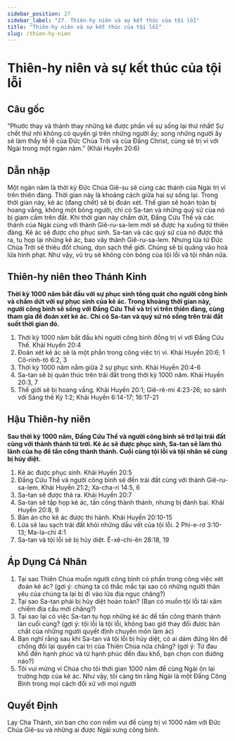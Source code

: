 ```yaml
---
sidebar_position: 27
sidebar_label: "27. Thiên-hy niên và sự kết thúc của tội lỗi"
title: "Thiên-hy niên và sự kết thúc của tội lỗi"
slug: /thien-hy-nien
---
```


Thiên-hy niên và sự kết thúc của tội lỗi
====

## Câu gốc

“Phước thay và thánh thay những kẻ được phần về sự sống lại thứ nhất! Sự chết thứ nhì không có quyền gì trên những người ấy; song những người ấy sẽ làm thầy tế lễ của Đức Chúa Trời và của Đấng Christ, cùng sẽ trị vì với Ngài trong một ngàn năm.” (Khải Huyền 20:6)

## Dẫn nhập

Một ngàn năm là thời kỳ Đức Chúa Giê-su sẽ cùng các thánh của Ngài trị vì trên thiên đàng. Thời gian này là khoảng cách giữa hai sự sống lại. Trong thời gian này, kẻ ác (đang chết) sẽ bị đoán xét. Thế gian sẽ hoàn toàn bị hoang vắng, không một bóng người, chỉ có Sa-tan và những quỷ sứ của nó bị giam cầm trên đất. Khi thời gian này chấm dứt, Đấng Cứu Thế và các thánh của Ngài cùng với thành Giê-ru-sa-lem mới sẽ được hạ xuống từ thiên đàng. Kẻ ác sẽ được cho phục sinh. Sa-tan và các quỷ sứ của nó được thả ra, tụ họp lại những kẻ ác, bao vây thành Giê-ru-sa-lem. Nhưng lửa từ Đức Chúa Trời sẽ thiêu đốt chúng, dọn sạch thế giới. Chúng sẽ bị quăng vào hoà lửa hình phạt. Như vậy, vũ trụ sẽ không còn bóng của tội lỗi và tội nhân nữa.

## Thiên-hy niên theo Thánh Kinh

**Thời kỳ 1000 năm bắt đầu với sự phục sinh tổng quát cho người công bình và chấm dứt với sự phục sinh của kẻ ác. Trong khoảng thời gian này, người công bình sẽ sống với Đấng Cứu Thế và trị vì trên thiên đàng, cùng tham gia để đoán xét kẻ ác. Chỉ có Sa-tan và quỷ sứ nó sống trên trái đất suốt thời gian đó.**

1. Thời kỳ 1000 năm bắt đầu khi người công bình đồng trị vì với Đấng Cứu Thế. Khải Huyền 20:4
2. Đoán xét kẻ ác sẽ là một phần trong công việc trị vì. Khải Huyền 20:6; 1 Cô-rinh-tô 6:2, 3
3. Thời kỳ 1000 năm nằm giữa 2 sự phục sinh. Khải Huyền 20:4-6
4. Sa-tan sẽ bị quản thúc trên trái đất trong thời kỳ 1000 năm. Khải Huyền 20:3, 7
5. Thế giới sẽ bị hoang vắng. Khải Huyền 20:1; Giê-rê-mi 4:23-26; so sánh với Sáng thế Ký 1:2; Khải Huyền 6:14-17; 16:17-21

## Hậu Thiên-hy niên

**Sau thời kỳ 1000 năm, Đấng Cứu Thế và người công bình sẽ trở lại trái đất cùng với thành thánh từ trời. Kẻ ác sẽ được phục sinh, Sa-tan sẽ làm thủ lãnh của họ để tấn công thành thánh. Cuối cùng tội lỗi và tội nhân sẽ cùng bị hủy diệt.**

1. Kẻ ác được phục sinh. Khải Huyền 20:5
2. Đấng Cứu Thế và người công bình sẽ đến trái đất cùng với thành Giê-ru-sa-lem. Khải Huyền 21:2; Xa-cha-ri 14:5, 6
3. Sa-tan sẽ được thả ra. Khải Huyền 20:7
4. Sa-tan sẽ tập họp kẻ ác, tấn công thành thánh, nhưng bị đánh bại. Khải Huyền 20:8, 9
5. Bản án cho kẻ ác được thi hành. Khải Huyền 20:10-15
6. Lửa sẽ lau sạch trái đất khỏi những dấu vết của tội lỗi. 2 Phi-e-rơ 3:10-13; Ma-la-chi 4:1
7. Sa-tan và tội lỗi sẽ bị hủy diệt. Ê-xê-chi-ên 28:18, 19

## Áp Dụng Cá Nhân

1. Tại sao Thiên Chúa muốn người công bình có phần trong công việc xét đoán kẻ ác? (gợi ý: chúng ta có thắc mắc tại sao có những người thân yêu của chúng ta lại bị đi vào lửa địa ngục chăng?)
2. Tại sao Sa-tan phải bị hủy diệt hoàn toàn? (Bạn có muốn tội lỗi tái xâm chiếm địa cầu mới chăng?)
3. Tại sao lại có việc Sa-tan tụ họp những kẻ ác để tấn công thành thánh làn cuối cùng? (gợi ý: tội lỗi là tội lỗi, không bao giờ thay đổi được bản chất của những người quyết định chuyên môn làm ác)
4. Bạn nghĩ rằng sau khi Sa-tan và tội lỗi bị hủy diệt, có ai dám đứng lên để chống đối lại quyền cai trị của Thiên Chúa nữa chăng? (gợi ý: Từ đau khổ đến hạnh phúc và từ hạnh phúc đến đau khổ, bạn chọn con đường nào?)
5. Tôi vui mừng vì Chúa cho tôi thời gian 1000 năm để cùng Ngài ôn lại trường hợp của kẻ ác. Như vậy, tôi càng tin rằng Ngài là một Đấng Công Bình trong mọi cách đối xử với mọi người

## Quyết Định

Lạy Cha Thánh, xin ban cho con niềm vui để cùng trị vì 1000 năm với Đức Chúa Giê-su và những ai được Ngài xưng công bình.
